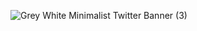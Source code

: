![Grey White Minimalist Twitter Banner (3)](https://user-images.githubusercontent.com/84008915/175817689-16332aa0-e03f-4853-8c2d-235e2b683be4.png)

